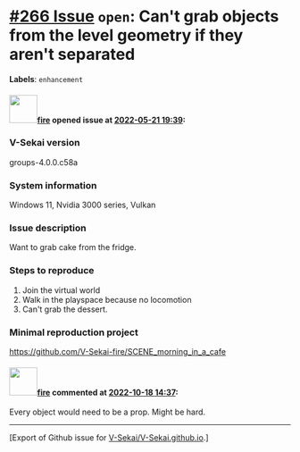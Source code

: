 # [\#266 Issue](https://github.com/V-Sekai/V-Sekai.github.io/issues/266) `open`: Can't grab objects from the level geometry if they aren't separated
**Labels**: `enhancement`


#### <img src="https://avatars.githubusercontent.com/u/32321?u=c2e06a3d2b49a467aa907e54aa259516440267cc&v=4" width="50">[fire](https://github.com/fire) opened issue at [2022-05-21 19:39](https://github.com/V-Sekai/V-Sekai.github.io/issues/266):

### V-Sekai version

groups-4.0.0.c58a

### System information

Windows 11, Nvidia 3000 series, Vulkan

### Issue description

Want to grab cake from the fridge.

### Steps to reproduce

1. Join the virtual world
2. Walk in the playspace because no locomotion
3. Can't grab the dessert.

### Minimal reproduction project

https://github.com/V-Sekai-fire/SCENE_morning_in_a_cafe

#### <img src="https://avatars.githubusercontent.com/u/32321?u=c2e06a3d2b49a467aa907e54aa259516440267cc&v=4" width="50">[fire](https://github.com/fire) commented at [2022-10-18 14:37](https://github.com/V-Sekai/V-Sekai.github.io/issues/266#issuecomment-1282501169):

Every object would need to be a prop. Might be hard.


-------------------------------------------------------------------------------



[Export of Github issue for [V-Sekai/V-Sekai.github.io](https://github.com/V-Sekai/V-Sekai.github.io).]
